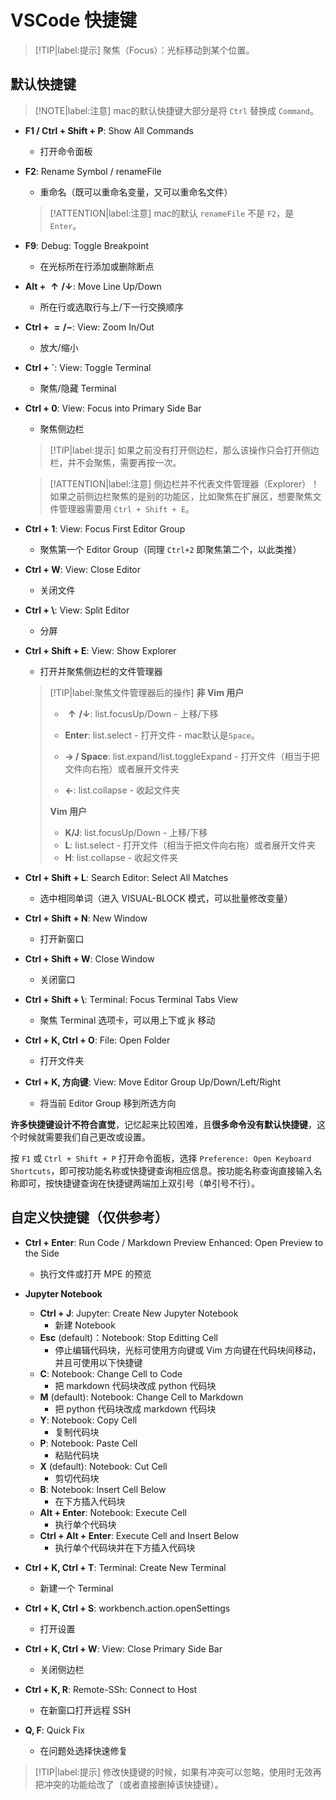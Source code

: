 # VSCode 快捷键

> [!TIP|label:提示]
> 聚焦（Focus）：光标移动到某个位置。

## 默认快捷键

> [!NOTE|label:注意]
> mac的默认快捷键大部分是将 `Ctrl` 替换成 `Command`。

- **F1 / Ctrl + Shift + P**: Show All Commands
  - 打开命令面板
- **F2**: Rename Symbol / renameFile
  - 重命名（既可以重命名变量，又可以重命名文件）

  > [!ATTENTION|label:注意]
  > mac的默认 `renameFile` 不是 `F2`，是 `Enter`。

- **F9**: Debug: Toggle Breakpoint
  - 在光标所在行添加或删除断点
- **Alt + $\bm{\uparrow / \downarrow}$**: Move Line Up/Down
  - 所在行或选取行与上/下一行交换顺序
- **Ctrl + $\bm{= / -}$**: View: Zoom In/Out
  - 放大/缩小
- **Ctrl + `**: View: Toggle Terminal
  - 聚焦/隐藏 Terminal
- **Ctrl + 0**: View: Focus into Primary Side Bar
  - 聚焦侧边栏

  > [!TIP|label:提示]
  > 如果之前没有打开侧边栏，那么该操作只会打开侧边栏，并不会聚焦，需要再按一次。

  > [!ATTENTION|label:注意]
  > 侧边栏并不代表文件管理器（Explorer）！如果之前侧边栏聚焦的是别的功能区，比如聚焦在扩展区，想要聚焦文件管理器需要用 `Ctrl + Shift + E`。

- **Ctrl + 1**: View: Focus First Editor Group
  - 聚焦第一个 Editor Group（同理 `Ctrl+2` 即聚焦第二个，以此类推）
- **Ctrl + W**: View: Close Editor
  - 关闭文件
- **Ctrl + \\**: View: Split Editor
  - 分屏
- **Ctrl + Shift + E**: View: Show Explorer
  - 打开并聚焦侧边栏的文件管理器

  > [!TIP|label:聚焦文件管理器后的操作]
  > **非 Vim 用户**
  > - **$\bm{\uparrow / \downarrow}$**: list.focusUp/Down 
      - 上移/下移
  > - **Enter**: list.select
      - 打开文件
      - mac默认是`Space`。
  >
  > - **$\bm{\rightarrow}$ / Space**: list.expand/list.toggleExpand
      - 打开文件（相当于把文件向右拖）或者展开文件夹
  > - **$\bm{\leftarrow}$**: list.collapse
      - 收起文件夹
  >
  > **Vim 用户**
  > - **K/J**: list.focusUp/Down
      - 上移/下移 
  > - **L**: list.select
      - 打开文件（相当于把文件向右拖）或者展开文件夹
  > - **H**: list.collapse
      - 收起文件夹

- **Ctrl + Shift + L**: Search Editor: Select All Matches
  - 选中相同单词（进入 VISUAL-BLOCK 模式，可以批量修改变量）
- **Ctrl + Shift + N**: New Window
  - 打开新窗口
- **Ctrl + Shift + W**: Close Window
  - 关闭窗口
- **Ctrl + Shift + \\**: Terminal: Focus Terminal Tabs View
  - 聚焦 Terminal 选项卡，可以用上下或 jk 移动
- **Ctrl + K, Ctrl + O**: File: Open Folder
  - 打开文件夹
- **Ctrl + K, 方向键**: View: Move Editor Group Up/Down/Left/Right
  - 将当前 Editor Group 移到所选方向

**许多快捷键设计不符合直觉**，记忆起来比较困难，且**很多命令没有默认快捷键**，这个时候就需要我们自己更改或设置。

按 `F1` 或 `Ctrl + Shift + P` 打开命令面板，选择 `Preference: Open Keyboard Shortcuts`，即可按功能名称或快捷键查询相应信息。按功能名称查询直接输入名称即可，按快捷键查询在快捷键两端加上双引号（单引号不行）。

## 自定义快捷键（仅供参考）

- **Ctrl + Enter**: Run Code / Markdown Preview Enhanced: Open Preview to the Side
  - 执行文件或打开 MPE 的预览
- **Jupyter Notebook**
  - **Ctrl + J**: Jupyter: Create New Jupyter Notebook
    - 新建 Notebook
  - **Esc** (default)：Notebook: Stop Editting Cell
    - 停止编辑代码块，光标可使用方向键或 Vim 方向键在代码块间移动，并且可使用以下快捷键
  - **C**: Notebook: Change Cell to Code
    - 把 markdown 代码块改成 python 代码块
  - **M** (default): Notebook: Change Cell to Markdown
    - 把 python 代码块改成 markdown 代码块
  - **Y**: Notebook: Copy Cell
    - 复制代码块
  - **P**: Notebook: Paste Cell
    - 粘贴代码块
  - **X** (default): Notebook: Cut Cell
    - 剪切代码块
  - **B**: Notebook: Insert Cell Below
    - 在下方插入代码块
  - **Alt + Enter**: Notebook: Execute Cell
    - 执行单个代码块
  - **Ctrl + Alt + Enter**: Execute Cell and Insert Below
    - 执行单个代码块并在下方插入代码块

- **Ctrl + K, Ctrl + T**: Terminal: Create New Terminal
  - 新建一个 Terminal
- **Ctrl + K, Ctrl + S**: workbench.action.openSettings
  - 打开设置
- **Ctrl + K, Ctrl + W**: View: Close Primary Side Bar
  - 关闭侧边栏
- **Ctrl + K, R**: Remote-SSh: Connect to Host
  - 在新窗口打开远程 SSH
- **Q, F**: Quick Fix
  - 在问题处选择快速修复

> [!TIP|label:提示]
> 修改快捷键的时候，如果有冲突可以忽略，使用时无效再把冲突的功能给改了（或者直接删掉该快捷键）。
